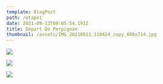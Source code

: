```yaml
---
template: BlogPost
path: /etape1
date: 2021-09-13T09:05:54.191Z
title: Départ De Perpignan
thumbnail: /assets/IMG_20210913_110424_copy_600x714.jpg
---
```



![](/assets/IMG_20210911_100533_copy_800x600.jpg)



![](/assets/IMG_20210911_121029_copy_800x600.jpg)



![](/assets/239127.jpg)
